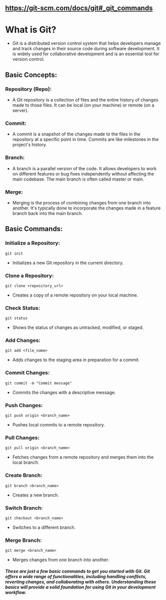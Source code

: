 ## https://git-scm.com/docs/git#_git_commands

# What is Git?
- Git is a distributed version control system that helps developers manage and track changes in their source code during software development. It is widely used for collaborative development and is an essential tool for version control.

## Basic Concepts:
### Repository (Repo):

- A Git repository is a collection of files and the entire history of changes made to those files. It can be local (on your machine) or remote (on a server).
### Commit:

- A commit is a snapshot of the changes made to the files in the repository at a specific point in time. Commits are like milestones in the project's history.
### Branch:

- A branch is a parallel version of the code. It allows developers to work on different features or bug fixes independently without affecting the main codebase. The main branch is often called master or main.
### Merge:

- Merging is the process of combining changes from one branch into another. It's typically done to incorporate the changes made in a feature branch back into the main branch.

## Basic Commands:
### Initialize a Repository:
```
git init
```
- Initializes a new Git repository in the current directory.
### Clone a Repository:
```
git clone <repository_url>
```
- Creates a copy of a remote repository on your local machine.
### Check Status:
```
git status
```
- Shows the status of changes as untracked, modified, or staged.
### Add Changes:
```
git add <file_name>
```
- Adds changes to the staging area in preparation for a commit.
### Commit Changes:
```
git commit -m "Commit message"
```
- Commits the changes with a descriptive message.

### Push Changes:
```
git push origin <branch_name>
```
- Pushes local commits to a remote repository.
### Pull Changes:
```
git pull origin <branch_name>
```
- Fetches changes from a remote repository and merges them into the local branch.
### Create Branch:
```
git branch <branch_name>
```
- Creates a new branch.
### Switch Branch:
```
git checkout <branch_name>
```
- Switches to a different branch.
### Merge Branch:
```
git merge <branch_name>
```
- Merges changes from one branch into another.

##### These are just a few basic commands to get you started with Git. Git offers a wide range of functionalities, including handling conflicts, reverting changes, and collaborating with others. Understanding these basics will provide a solid foundation for using Git in your development workflow.

